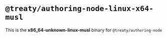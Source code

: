 # `@treaty/authoring-node-linux-x64-musl`

This is the **x86_64-unknown-linux-musl** binary for `@treaty/authoring-node`
